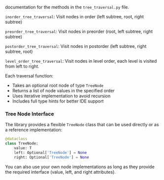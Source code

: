 documentation for the methods in the `tree_traversal.py` file.

`inorder_tree_traversal`: Visit nodes in order (left subtree, root, right subtree)

`preorder_tree_traversal`: Visit nodes in preorder (root, left subtree, right subtree)

`postorder_tree_traversal`: Visit nodes in postorder (left subtree, right subtree, root)

`level_order_tree_traversal`: Visit nodes in level order, each level is visited from left to right.

Each traversal function:

- Takes an optional root node of type `TreeNode`
- Returns a list of node values in the specified order
- Uses iterative implementation to avoid recursion
- Includes full type hints for better IDE support

### Tree Node Interface

The library provides a flexible `TreeNode` class that can be used directly or as a reference implementation:

```python
@dataclass
class TreeNode:
    value: T
    left: Optional['TreeNode'] = None
    right: Optional['TreeNode'] = None
```

You can also use your own node implementations as long as they provide the required interface (value, left, and right attributes).
